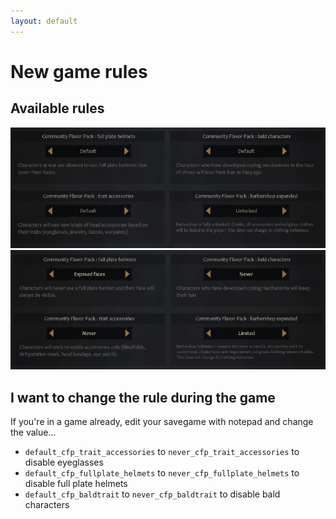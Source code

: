 ```yaml
---
layout: default
---
```


# New game rules

## Available rules
![](/assets/images/rules_on.png)
![](/assets/images/rules_off.png)

## I want to change the rule during the game
If you're in a game already, edit your savegame with notepad and change the value...
* `default_cfp_trait_accessories` to `never_cfp_trait_accessories` to disable eyeglasses
* `default_cfp_fullplate_helmets` to `never_cfp_fullplate_helmets` to disable full plate helmets
* `default_cfp_baldtrait` to `never_cfp_baldtrait` to disable bald characters